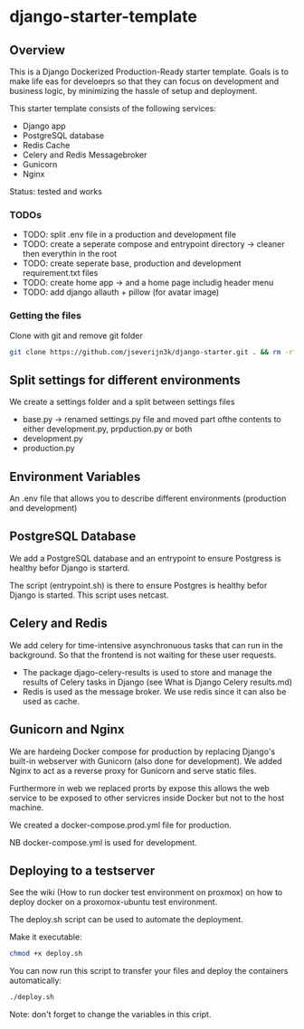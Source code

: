 # django-starter-template

## Overview

This is a Django Dockerized Production-Ready starter template. Goals is to make life eas for develoeprs so that they can focus on development and business logic, by minimizing the hassle of setup and deployment.

This starter template consists of the following services:

* Django app
* PostgreSQL database
* Redis Cache
* Celery and Redis Messagebroker
* Gunicorn
* Nginx

Status: tested and works

### TODOs

* TODO: split .env file in a production and development file
* TODO: create a seperate compose and entrypoint directory -> cleaner then everythin in the root
* TODO: create seperate base, production and development requirement.txt files
* TODO: create home app -> and a home page includig header menu
* TODO: add django allauth + pillow (for avatar image)

### Getting the files

Clone with git and remove git folder

```bash
git clone https://github.com/jseverijn3k/django-starter.git . && rm -rf .git
```

## Split settings for different environments

We create a settings folder and a split between settings files

* base.py -> renamed settings.py file and moved part ofthe contents to either development.py, prpduction.py or both
* development.py
* production.py

## Environment Variables

An .env file that allows you to describe different environments (production and development)

## PostgreSQL Database

We add a PostgreSQL database and an entrypoint to ensure Postgress is healthy befor Django is starterd.

The script (entrypoint.sh) is there to ensure Postgres is healthy befor Django is started. This script uses netcast.

## Celery and Redis

We add celery for time-intensive asynchronuous tasks that can run in the background. So that the frontend is not waiting for these user requests.

* The package djago-celery-results is used to store and manage the results of Celery tasks in Django (see What is Django Celery results.md)
* Redis is used as the message broker. We use redis since it can also be used as cache.

## Gunicorn and Nginx

We are hardeing Docker compose for production by replacing Django's built-in webserver with Gunicorn (also done for development). We added Nginx to act as a reverse proxy for Gunicorn and serve static files.

Furthermore in web we replaced prorts by expose this allows the web service to be exposed to other servicres inside Docker but not to the host machine.

We created a docker-compose.prod.yml file for production.

NB docker-compose.yml is used for development.

## Deploying to a testserver

See the wiki (How to run docker test environment on proxmox)
on how to deploy docker on a proxomox-ubuntu test environment.

The deploy.sh script can be used to automate the deployment.

Make it executable:

```bash
chmod +x deploy.sh
```

You can now run this script to transfer your files and deploy the containers automatically:

```bash
./deploy.sh
```

Note: don't forget to change the variables in this cript.